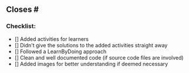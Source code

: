 ## Closes #<Issue No.>

<Put a x between the square brackets. Make sure you get them all>

### Checklist: 

- [] Added activities for learners
- [] Didn't give the solutions to the added activities straight away
- [] Followed a LearnByDoing approach
- [] Clean and well documented code (if source code files are involved)
- [] Added images for better understanding if deemed necessary